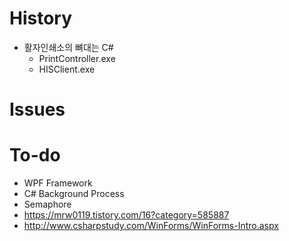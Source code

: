 # History
- 활자인쇄소의 뼈대는 C#
  - PrintController.exe
  - HISClient.exe <br>
# Issues
# To-do


- WPF Framework
- C# Background Process
- Semaphore
- https://mrw0119.tistory.com/16?category=585887
- http://www.csharpstudy.com/WinForms/WinForms-Intro.aspx
